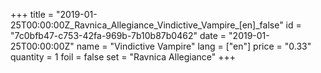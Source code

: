 +++
title = "2019-01-25T00:00:00Z_Ravnica_Allegiance_Vindictive_Vampire_[en]_false"
id = "7c0bfb47-c753-42fa-969b-7b10b87b0462"
date = "2019-01-25T00:00:00Z"
name = "Vindictive Vampire"
lang = ["en"]
price = "0.33"
quantity = 1
foil = false
set = "Ravnica Allegiance"
+++
